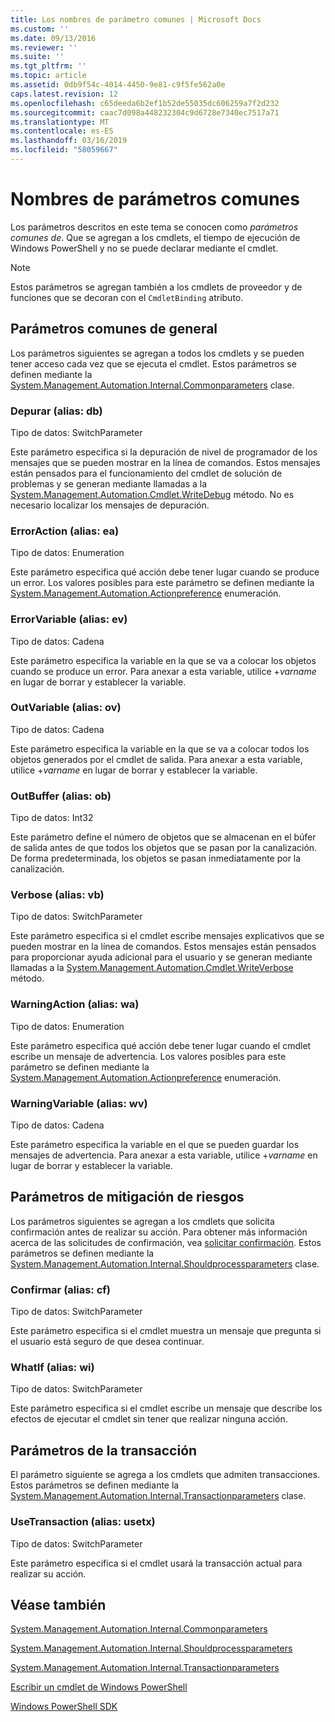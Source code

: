 ```yaml
---
title: Los nombres de parámetro comunes | Microsoft Docs
ms.custom: ''
ms.date: 09/13/2016
ms.reviewer: ''
ms.suite: ''
ms.tgt_pltfrm: ''
ms.topic: article
ms.assetid: 0db9f54c-4014-4450-9e81-c9f5fe562a0e
caps.latest.revision: 12
ms.openlocfilehash: c65deeda6b2ef1b52de55035dc606259a7f2d232
ms.sourcegitcommit: caac7d098a448232304c9d6728e7340ec7517a71
ms.translationtype: MT
ms.contentlocale: es-ES
ms.lasthandoff: 03/16/2019
ms.locfileid: "58059667"
---
```

# <a name="common-parameter-names"></a>Nombres de parámetros comunes

Los parámetros descritos en este tema se conocen como *parámetros comunes de*. Que se agregan a los cmdlets, el tiempo de ejecución de Windows PowerShell y no se puede declarar mediante el cmdlet.

> [!NOTE]
> Estos parámetros se agregan también a los cmdlets de proveedor y de funciones que se decoran con el `CmdletBinding` atributo.

## <a name="general-common-parameters"></a>Parámetros comunes de general

Los parámetros siguientes se agregan a todos los cmdlets y se pueden tener acceso cada vez que se ejecuta el cmdlet. Estos parámetros se definen mediante la [System.Management.Automation.Internal.Commonparameters](/dotnet/api/System.Management.Automation.Internal.CommonParameters) clase.

### <a name="debug-alias-db"></a>Depurar (alias: db)

Tipo de datos: SwitchParameter

Este parámetro especifica si la depuración de nivel de programador de los mensajes que se pueden mostrar en la línea de comandos. Estos mensajes están pensados para el funcionamiento del cmdlet de solución de problemas y se generan mediante llamadas a la [System.Management.Automation.Cmdlet.WriteDebug](/dotnet/api/System.Management.Automation.Cmdlet.WriteDebug) método. No es necesario localizar los mensajes de depuración.

### <a name="erroraction-alias-ea"></a>ErrorAction (alias: ea)

Tipo de datos: Enumeration

Este parámetro especifica qué acción debe tener lugar cuando se produce un error. Los valores posibles para este parámetro se definen mediante la [System.Management.Automation.Actionpreference](/dotnet/api/System.Management.Automation.ActionPreference) enumeración.

### <a name="errorvariable-alias-ev"></a>ErrorVariable (alias: ev)

Tipo de datos: Cadena

Este parámetro especifica la variable en la que se va a colocar los objetos cuando se produce un error. Para anexar a esta variable, utilice +*varname* en lugar de borrar y establecer la variable.

### <a name="outvariable-alias-ov"></a>OutVariable (alias: ov)

Tipo de datos: Cadena

Este parámetro especifica la variable en la que se va a colocar todos los objetos generados por el cmdlet de salida. Para anexar a esta variable, utilice +*varname* en lugar de borrar y establecer la variable.

### <a name="outbuffer-alias-ob"></a>OutBuffer (alias: ob)

Tipo de datos: Int32

Este parámetro define el número de objetos que se almacenan en el búfer de salida antes de que todos los objetos que se pasan por la canalización. De forma predeterminada, los objetos se pasan inmediatamente por la canalización.

### <a name="verbose-alias-vb"></a>Verbose (alias: vb)

Tipo de datos: SwitchParameter

Este parámetro especifica si el cmdlet escribe mensajes explicativos que se pueden mostrar en la línea de comandos. Estos mensajes están pensados para proporcionar ayuda adicional para el usuario y se generan mediante llamadas a la [System.Management.Automation.Cmdlet.WriteVerbose](/dotnet/api/System.Management.Automation.Cmdlet.WriteVerbose) método.

### <a name="warningaction-alias-wa"></a>WarningAction (alias: wa)

Tipo de datos: Enumeration

Este parámetro especifica qué acción debe tener lugar cuando el cmdlet escribe un mensaje de advertencia. Los valores posibles para este parámetro se definen mediante la [System.Management.Automation.Actionpreference](/dotnet/api/System.Management.Automation.ActionPreference) enumeración.

### <a name="warningvariable-alias-wv"></a>WarningVariable (alias: wv)

Tipo de datos: Cadena

Este parámetro especifica la variable en el que se pueden guardar los mensajes de advertencia. Para anexar a esta variable, utilice +*varname* en lugar de borrar y establecer la variable.

## <a name="risk-mitigation-parameters"></a>Parámetros de mitigación de riesgos

Los parámetros siguientes se agregan a los cmdlets que solicita confirmación antes de realizar su acción. Para obtener más información acerca de las solicitudes de confirmación, vea [solicitar confirmación](./requesting-confirmation-from-cmdlets.md). Estos parámetros se definen mediante la [System.Management.Automation.Internal.Shouldprocessparameters](/dotnet/api/System.Management.Automation.Internal.ShouldProcessParameters) clase.

### <a name="confirm-alias-cf"></a>Confirmar (alias: cf)

Tipo de datos: SwitchParameter

Este parámetro especifica si el cmdlet muestra un mensaje que pregunta si el usuario está seguro de que desea continuar.

### <a name="whatif-alias-wi"></a>WhatIf (alias: wi)

Tipo de datos: SwitchParameter

Este parámetro especifica si el cmdlet escribe un mensaje que describe los efectos de ejecutar el cmdlet sin tener que realizar ninguna acción.

## <a name="transaction-parameters"></a>Parámetros de la transacción

El parámetro siguiente se agrega a los cmdlets que admiten transacciones. Estos parámetros se definen mediante la [System.Management.Automation.Internal.Transactionparameters](/dotnet/api/System.Management.Automation.Internal.TransactionParameters) clase.

### <a name="usetransaction-alias-usetx"></a>UseTransaction (alias: usetx)

Tipo de datos: SwitchParameter

Este parámetro especifica si el cmdlet usará la transacción actual para realizar su acción.

## <a name="see-also"></a>Véase también

[System.Management.Automation.Internal.Commonparameters](/dotnet/api/System.Management.Automation.Internal.CommonParameters)

[System.Management.Automation.Internal.Shouldprocessparameters](/dotnet/api/System.Management.Automation.Internal.ShouldProcessParameters)

[System.Management.Automation.Internal.Transactionparameters](/dotnet/api/System.Management.Automation.Internal.TransactionParameters)

[Escribir un cmdlet de Windows PowerShell](./writing-a-windows-powershell-cmdlet.md)

[Windows PowerShell SDK](../windows-powershell-reference.md)
